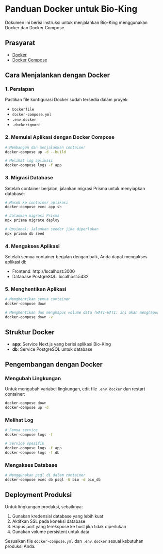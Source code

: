 # Panduan Docker untuk Bio-King

Dokumen ini berisi instruksi untuk menjalankan Bio-King menggunakan Docker dan Docker Compose.

## Prasyarat

- [Docker](https://docs.docker.com/get-docker/)
- [Docker Compose](https://docs.docker.com/compose/install/)

## Cara Menjalankan dengan Docker

### 1. Persiapan

Pastikan file konfigurasi Docker sudah tersedia dalam proyek:

- `Dockerfile`
- `docker-compose.yml`
- `.env.docker`
- `.dockerignore`

### 2. Memulai Aplikasi dengan Docker Compose

```bash
# Membangun dan menjalankan container
docker-compose up -d --build

# Melihat log aplikasi
docker-compose logs -f app
```

### 3. Migrasi Database

Setelah container berjalan, jalankan migrasi Prisma untuk menyiapkan database:

```bash
# Masuk ke container aplikasi
docker-compose exec app sh

# Jalankan migrasi Prisma
npx prisma migrate deploy

# Opsional: Jalankan seeder jika diperlukan
npx prisma db seed
```

### 4. Mengakses Aplikasi

Setelah semua container berjalan dengan baik, Anda dapat mengakses aplikasi di:

- Frontend: http://localhost:3000
- Database PostgreSQL: localhost:5432

### 5. Menghentikan Aplikasi

```bash
# Menghentikan semua container
docker-compose down

# Menghentikan dan menghapus volume data (HATI-HATI: ini akan menghapus semua data)
docker-compose down -v
```

## Struktur Docker

- **app**: Service Next.js yang berisi aplikasi Bio-King
- **db**: Service PostgreSQL untuk database

## Pengembangan dengan Docker

### Mengubah Lingkungan

Untuk mengubah variabel lingkungan, edit file `.env.docker` dan restart container:

```bash
docker-compose down
docker-compose up -d
```

### Melihat Log

```bash
# Semua service
docker-compose logs -f

# Service spesifik
docker-compose logs -f app
docker-compose logs -f db
```

### Mengakses Database

```bash
# Menggunakan psql di dalam container
docker-compose exec db psql -U bio -d bio_db
```

## Deployment Produksi

Untuk lingkungan produksi, sebaiknya:

1. Gunakan kredensial database yang lebih kuat
2. Aktifkan SSL pada koneksi database
3. Hapus port yang terekspose ke host jika tidak diperlukan
4. Gunakan volume persistent untuk data

Sesuaikan file `docker-compose.yml` dan `.env.docker` sesuai kebutuhan produksi Anda.

